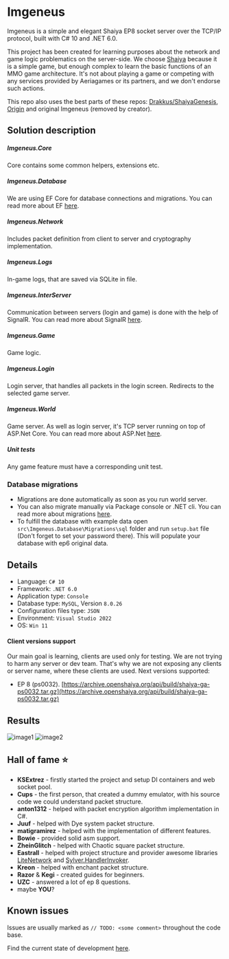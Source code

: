# Imgeneus

Imgeneus is a simple and elegant Shaiya EP8 socket server over the TCP/IP protocol, built with C# 10 and .NET 6.0.

This project has been created for learning purposes about the network and game logic problematics on the server-side.
We choose [Shaiya](https://shaiya.fandom.com/wiki/Main_Page) because  it is a simple game, but enough complex to learn the basic functions of an MMO game architecture.
It's not about playing a game or competing with any services provided by Aeriagames or its partners, and we don't endorse such actions.

This repo also uses the best parts of these repos: [Drakkus/ShaiyaGenesis](https://github.com/Drakkus/ShaiyaGenesis), [Origin](https://github.com/aosyatnik/Origin) and original Imgeneus (removed by creator).

## Solution description

##### Imgeneus.Core
Core contains some common helpers, extensions etc.

##### Imgeneus.Database
We are using EF Core for database connections and migrations. You can read more about EF [here](https://docs.microsoft.com/en-us/ef/core/).

##### Imgeneus.Network
Includes packet definition from client to server and cryptography implementation.

##### Imgeneus.Logs
In-game logs, that are saved via SQLite in file.

##### Imgeneus.InterServer
Communication between servers (login and game) is done with the help of SignalR. You can read more about SignalR [here](https://docs.microsoft.com/en-us/aspnet/core/tutorials/signalr).

##### Imgeneus.Game
Game logic.

##### Imgeneus.Login
Login server, that handles all packets in the login screen. Redirects to the selected game server.

##### Imgeneus.World
Game server. As well as login server, it's TCP server running on top of ASP.Net Core. You can read more about ASP.Net [here](https://docs.microsoft.com/en-us/aspnet/core).

##### Unit tests
Any game feature must have a corresponding unit test.

### Database migrations
* Migrations are done automatically as soon as you run world server.
* You can also migrate manually via Package console or .NET cli. You can read more about migrations [here](https://docs.microsoft.com/en-us/ef/core/managing-schemas/migrations/).
* To fulfill the database with example data open `src\Imgeneus.Database\Migrations\sql` folder and run `setup.bat` file (Don't forget to set your password there). This will populate your database with ep6 original data.

## Details
- Language:  `C# 10`
- Framework:  `.NET 6.0`
- Application type:  `Console`
- Database type:  `MySQL`, Version `8.0.26`
- Configuration files type:  `JSON`
- Environment: `Visual Studio 2022`
- OS: `Win 11`

#### Client versions support
Our main goal is learning, clients are used only for testing. We are not trying to harm any server or dev team. That's why we are not exposing any clients or server name, where these clients are used. Next versions supported:
* EP 8 (ps0032). [https://archive.openshaiya.org/api/build/shaiya-ga-ps0032.tar.gz](https://archive.openshaiya.org/api/build/shaiya-ga-ps0032.tar.gz)

## Results
![image1](images/image1.JPG?raw=true "Title")
![image2](images/image2.JPG?raw=true "Title")

## Hall of fame :star:
* __KSExtrez__ - firstly started the project and setup DI containers and web socket pool.
* __Cups__ - the first person, that created a dummy emulator, with his source code we could understand packet structure.
* __anton1312__ - helped with packet encryption algorithm implementation in C#.
* __Juuf__ - helped with Dye system packet structure.
* __matigramirez__ - helped with the implementation of different features.
* __Bowie__ - provided solid asm support.
* __ZheinGlitch__ - helped with Chaotic square packet structure.
* __Eastrall__ - helped with project structure and provider awesome libraries [LiteNetwork](https://github.com/aosyatnik/LiteNetwork) and [Sylver.HandlerInvoker](https://github.com/aosyatnik/Sylver.HandlerInvoker).
* __Kreon__ - helped with enchant packet structure.
* __Razor__ & __Kegi__ - created guides for beginners.
* __UZC__ - answered a lot of ep 8 questions.
* maybe __YOU__?

## Known issues
Issues are usually marked as `// TODO: <some comment>` throughout the code base.

Find the current state of development [here](https://trello.com/b/lHvyQDuH/shaiya-imgeneus).
